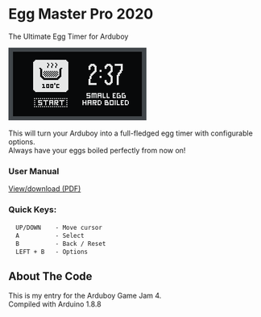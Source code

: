 # Egg Master Pro 2020
The Ultimate Egg Timer for Arduboy

![Screenshots](/docs/screenshot.png)

This will turn your Arduboy into a full-fledged egg timer with configurable options.\
Always have your eggs boiled perfectly from now on!

### User Manual
[View/download (PDF)](/docs/EggMasterPro2020.pdf)

### Quick Keys:
```
  UP/DOWN    - Move cursor
  A          - Select
  B          - Back / Reset
  LEFT + B   - Options
```  

## About The Code
This is my entry for the Arduboy Game Jam 4.\
Compiled with Arduino 1.8.8

